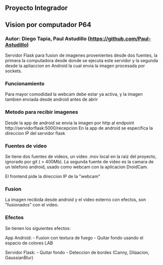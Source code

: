 ## Proyecto Integrador

## Vision por computador P64

### Autor: Diego Tapia, Paul Astudillo (https://github.com/Paul-Astudillo)

Servidor Flask para fusion de imagenes provenientes desde dos fuentes, la primera la computadora desde donde se ejecuta este servidor y la segunda desde la apliaccion en Android la cual envia la imagen procesada por sockets.

### Funcionamiento

Para mayor comodidad la webcam debe estar ya activa, y la imagen tambien enviada desde android antes de abrir

### Metodo para recibir imagenes
Desde la app de android se envia la imagen por http al endpoint http://servidorflask:5000/recepcion
En la app de android se especifica la direccion IP del servidor flask

### Fuentes de video
Se tiene dos fuentes de videos, un video .mov local en la raiz del proyecto, ignorado por git ( > 400Mb). 
La segunda fuente de video es la camara de un telefono android, usado como webcam con la aplicacion DroidCam.

El frontend pide la direccion IP de la "webcam"

### Fusion 
La imagen recibida desde android y el video externo con efectos, son "fusionados" con el video.

### Efectos

Se tienen los siguientes efectos:

App Android:
    - Fusion con textura de fuego
    - Quitar fondo usando el espacio de colores LAB

Servidor Flask:
    - Quitar fondo
    - Deteccion de bordes (Canny, Dilaacion, GaussianBlur)
    







